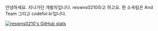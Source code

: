 안녕하세요. 지나가던 개발자입니다. 
reswns0210라고 하고요.
현 소속팀은 And Team 그리고 codefor.kr입니다.

[![reswns0210's GitHub stats](https://github-readme-stats.vercel.app/api?username=reswns0210)](https://github.com/anuraghazra/github-readme-stats)
